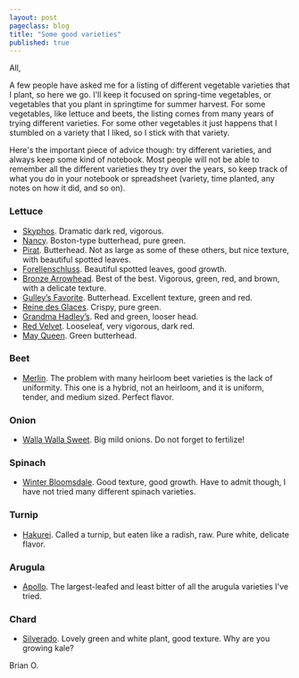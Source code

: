 ```yaml
---
layout: post
pageclass: blog
title: "Some good varieties"
published: true
---
```

All,

A few people have asked me for a listing of different vegetable varieties that I plant, so here we go. I'll keep it focused on spring-time vegetables, or vegetables that you plant in springtime for summer harvest. For some vegetables, like lettuce and beets, the listing comes from many years of trying different varieties. For some other vegetables it just happens that I stumbled on a variety that I liked, so I stick with that variety.

Here's the important piece of advice though: try different varieties, and always keep some kind of notebook. Most people will not be able to remember all the different varieties they try over the years, so keep track of what you do in your notebook or spreadsheet (variety, time planted, any notes on how it did, and so on).

### Lettuce

* [Skyphos](http://www.johnnyseeds.com/vegetables/lettuce/butterhead-lettuce-boston/skyphos-lettuce-seed-23.html). Dramatic dark red, vigorous.
* [Nancy](http://www.johnnyseeds.com/vegetables/lettuce/butterhead-lettuce-boston/nancy-organic-lettuce-seed-438G.html). Boston-type butterhead, pure green.
* [Pirat](http://hudsonvalleyseed.com/pirat-lettuce.html). Butterhead. Not as large as some of these others, but nice texture, with beautiful spotted leaves.
* [Forellenschluss](https://www.seedsavers.org/forellenschluss-lettuce). Beautiful spotted leaves, good growth.
* [Bronze Arrowhead](https://www.seedsavers.org/bronze-arrowhead-lettuce). Best of the best. Vigorous, green, red, and brown,  with a delicate texture.
* [Gulley’s Favorite](https://www.seedsavers.org/gulleys-favorite-organic-lettuce). Butterhead. Excellent texture, green and red.
* [Reine des Glaces](https://www.seedsavers.org/reine-des-glaces-lettuce). Crispy, pure green.
* [Grandma Hadley’s](https://www.seedsavers.org/grandma-hadleys-organic-lettuce). Red and green, looser head.
* [Red Velvet](https://www.seedsavers.org/red-velvet-organic-lettuce). Looseleaf, very vigorous, dark red.
* [May Queen](http://turtletreeseed.org/product/208-may-queen/). Green butterhead.

### Beet

* [Merlin](http://www.johnnyseeds.com/vegetables/beets/round-beets/merlin-organic-f1-beet-seed-2758G.html). The problem with many heirloom beet varieties is the lack of uniformity. This one is a hybrid, not an heirloom, and it is uniform, tender, and medium sized. Perfect flavor.

### Onion

* [Walla Walla Sweet](http://www.johnnyseeds.com/vegetables/onions/onion-plants/walla-walla-onion-plants-500.html). Big mild onions. Do not forget to fertilize!

### Spinach

* [Winter Bloomsdale](http://turtletreeseed.org/product/906-winter-bloomsdale/). Good texture, good growth. Have to admit though, I have not tried many different spinach varieties.

### Turnip

* [Hakurei](http://www.johnnyseeds.com/vegetables/turnips/hakurei-f1-turnip-seed-706.html). Called a turnip, but eaten like a radish, raw. Pure white, delicate flavor.

### Arugula

* [Apollo](https://www.seedsavers.org/apollo-arugula). The largest-leafed and least bitter of all the arugula varieties I've tried.

### Chard

* [Silverado](http://hudsonvalleyseed.com/silverado-chard.html). Lovely green and white plant, good texture. Why are you growing kale?


Brian O.
